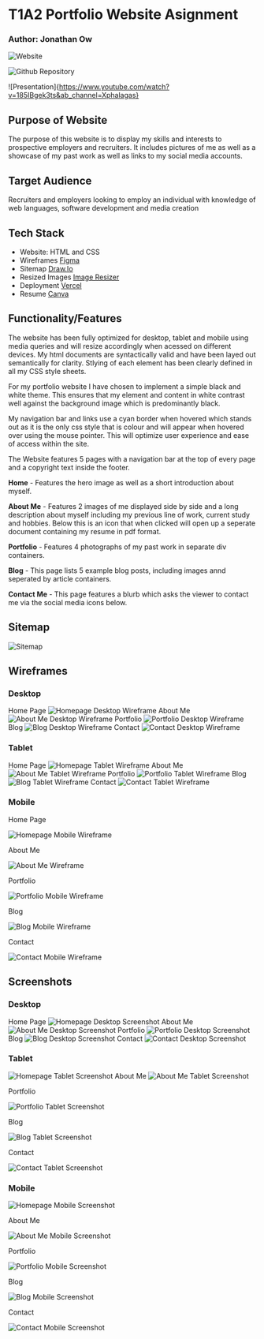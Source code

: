 # T1A2 Portfolio Website Asignment

### Author: Jonathan Ow  

![Website](https://portfolio-website-kappa-azure.vercel.app/)

![Github Repository](https://github.com/Xphalagas/Portfolio-Website)

![Presentation]{https://www.youtube.com/watch?v=185IBgek3ts&ab_channel=Xphalagas}

## Purpose of Website

The purpose of this website is to display my skills and interests to prospective employers and recruiters. It includes pictures of me as well as a showcase of my past work as well as links to my social media accounts.

## Target Audience 
Recruiters and employers looking to employ an individual with knowledge of web languages, software development and media creation

## Tech Stack 

* Website: HTML and CSS 
* Wireframes [Figma](https://figma.com)
* Sitemap [Draw.Io](https://app.diagrams.net)
* Resized Images [Image Resizer](https://imageresizer.com)
* Deployment [Vercel](https://versel.com/)
* Resume [Canva](https://canva.com/)

## Functionality/Features 

The website has been fully optimized for desktop, tablet and mobile using media queries and will resize accordingly when acessed on different devices. My html documents are syntactically valid and have been layed out semantically for clarity. Stlying of each element has been clearly defined in all my CSS style sheets.

For my portfolio website I have chosen to implement a simple black and white theme. This ensures that my element and content in white contrast well against the background image which is predominantly black. 

My navigation bar and links use a cyan border when hovered which stands out as it is the only css style that is colour and will appear when hovered over using the mouse pointer. This will optimize user experience and ease of access within the site. 

The Website features 5 pages with a navigation bar at the top of every page and a copyright text inside the footer. 

**Home** -  Features the hero image as well as a short introduction about myself. 

**About Me** - Features 2 images of me displayed side by side and a long description about myself including my previous line of work, current study and hobbies. Below this is an icon that when clicked will open up a seperate document containing my resume in pdf format.

**Portfolio** - Features 4 photographs of my past work in separate div containers. 

**Blog** - This page lists 5 example blog posts, including images annd seperated by article containers. 

**Contact Me** - This page features a blurb which asks the viewer to contact me via the social media icons below.

## Sitemap

![Sitemap](docs/Sitemap.JPG)

## Wireframes 

### Desktop 
Home Page
![Homepage Desktop Wireframe](docs/HomeDesktop.jpg) 
About Me
![About Me Desktop Wireframe](docs/AboutMeDesktop.jpg)
Portfolio
![Portfolio Desktop Wireframe](docs/PortfolioDesktop.jpg)
Blog
![Blog Desktop Wireframe](docs/BlogDesktop.jpg)
Contact 
![Contact Desktop Wireframe](docs/ContactDesktop.jpg)

### Tablet 
Home Page
![Homepage Tablet Wireframe](docs/HomeTablet.jpg)
About Me
![About Me Tablet Wireframe](docs/AboutMeTablet.jpg)
Portfolio
![Portfolio Tablet Wireframe](docs/PortfolioTablet.jpg)
Blog
![Blog Tablet Wireframe](docs/BlogTablet.jpg)
Contact
![Contact Tablet Wireframe](docs/ContactTablet.jpg)

### Mobile 
Home Page

![Homepage Mobile Wireframe](docs/HomeMobile.jpg)

About Me

![About Me Wireframe](docs/AboutMeMobile.jpg)

Portfolio

![Portfolio Mobile Wireframe](docs/PortfolioMobile.jpg)

Blog

![Blog Mobile Wireframe](docs/BlogMobile.jpg) 

Contact 

![Contact Mobile Wireframe](docs/ContactMobile.jpg)

## Screenshots 

### Desktop 
Home Page
![Homepage Desktop Screenshot](docs/HomepageDesktop.JPG)
About Me
![About Me Desktop Screenshot](docs/AboutPageDesktop.JPG)
Portfolio
![Portfolio Desktop Screenshot](docs/PortfolioPageDesktop.JPG)
Blog
![Blog Desktop Screenshot](docs/BlogPageDesktop.JPG)
Contact
![Contact Desktop Screenshot](docs/ContactPageDesktop.JPG)

### Tablet 
![Homepage Tablet Screenshot](docs/HomepageTablet.JPG)
About Me
![About Me Tablet Screenshot](docs/AboutPageTablet.JPG)

Portfolio

![Portfolio Tablet Screenshot](docs/PortfolioPageTablet.JPG)

Blog

![Blog Tablet Screenshot](docs/BlogPageTablet.JPG)

Contact

![Contact Tablet Screenshot](docs/ContactPageTablet.JPG)

### Mobile 
![Homepage Mobile Screenshot](docs/HomepageMobile.JPG)

About Me

![About Me Mobile Screenshot](docs/AboutMePageMobile.JPG)

Portfolio

![Portfolio Mobile Screenshot](docs/PortfolioPageMobile.JPG)

Blog

![Blog Mobile Screenshot](docs/BlogPageMobile.JPG)

Contact

![Contact Mobile Screenshot](docs/ContactPageMobile.JPG)